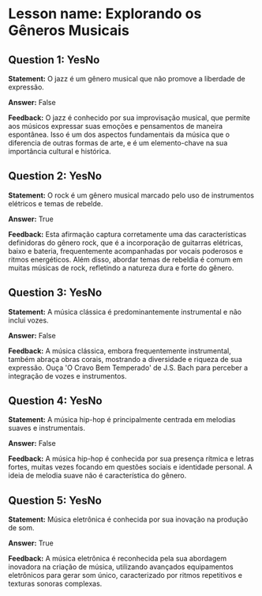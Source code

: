 # Lesson name: Explorando os Gêneros Musicais

## Question 1: YesNo

**Statement:** O jazz é um gênero musical que não promove a liberdade de expressão.

**Answer:** False

**Feedback:**
O jazz é conhecido por sua improvisação musical, que permite aos músicos expressar suas emoções e pensamentos de maneira espontânea. Isso é um dos aspectos fundamentais da música que o diferencia de outras formas de arte, e é um elemento-chave na sua importância cultural e histórica.


## Question 2: YesNo

**Statement:** O rock é um gênero musical marcado pelo uso de instrumentos elétricos e temas de rebelde.

**Answer:** True

**Feedback:**
Esta afirmação captura corretamente uma das características definidoras do gênero rock, que é a incorporação de guitarras elétricas, baixo e bateria, frequentemente acompanhadas por vocais poderosos e ritmos energéticos. Além disso, abordar temas de rebeldia é comum em muitas músicas de rock, refletindo a natureza dura e forte do gênero.


## Question 3: YesNo

**Statement:** A música clássica é predominantemente instrumental e não inclui vozes.

**Answer:** False

**Feedback:**
A música clássica, embora frequentemente instrumental, também abraça obras corais, mostrando a diversidade e riqueza de sua expressão. Ouça 'O Cravo Bem Temperado' de J.S. Bach para perceber a integração de vozes e instrumentos.


## Question 4: YesNo

**Statement:** A música hip-hop é principalmente centrada em melodias suaves e instrumentais.

**Answer:** False

**Feedback:**
A música hip-hop é conhecida por sua presença rítmica e letras fortes, muitas vezes focando em questões sociais e identidade personal. A ideia de melodia suave não é característica do gênero.


## Question 5: YesNo

**Statement:** Música eletrônica é conhecida por sua inovação na produção de som.

**Answer:** True

**Feedback:**
A música eletrônica é reconhecida pela sua abordagem inovadora na criação de música, utilizando avançados equipamentos eletrônicos para gerar som único, caracterizado por ritmos repetitivos e texturas sonoras complexas.

